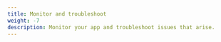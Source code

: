 ```yaml
---
title: Monitor and troubleshoot
weight: -7
description: Monitor your app and troubleshoot issues that arise.
---
```

